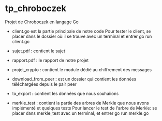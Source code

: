 # tp_chroboczek
Projet de Chroboczek en langage Go

* client.go est la partie principale de notre code 
Pour tester le client, se placer dans le dossier où il se trouve avec un terminal et entrer go run client.go


* sujet.pdf : contient le sujet
* rapport.pdf : le rapport de notre projet
* projet_crypto : contient le module dédié au chiffrement des messages
* download_from_peer : est un dossier qui contient les données téléchargées depuis le pair peer


* to_export : contient les données que nous souhaiions
* merkle_test : contient la partie des arbres de Merkle que nous avons implémenté et quelques tests
Pour lancer le test de l'arbre de Merkle: se placer dans merkle_test avec un terminal, et entrer go run merkle.go

